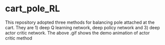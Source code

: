 # cart_pole_RL

This repository adopted three methods for balancing pole attached at the cart. They are 1) deep Q learning network, deep policy network and 3) deep actor critic network. The above .gif shows the demo animation of actor critic method


